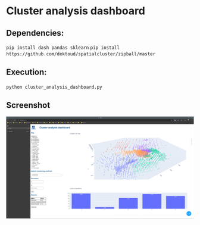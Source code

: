 # Cluster analysis dashboard

## Dependencies:

`pip install dash pandas sklearn`
`pip install https://github.com/dektoud/spatialcluster/zipball/master`

## Execution:

`python cluster_analysis_dashboard.py`

## Screenshot

![screenshot](assets/ss.png)
